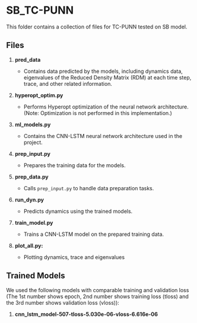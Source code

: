 # SB_TC-PUNN

This folder contains a collection of files for TC-PUNN tested on SB model.

## Files

1. **pred_data**
    - Contains data predicted by the models, including dynamics data, eigenvalues of the Reduced Density Matrix (RDM) at each time step, trace, and other related information.

2. **hyperopt_optim.py**
    - Performs Hyperopt optimization of the neural network architecture. (Note: Optimization is not performed in this implementation.)

3. **ml_models.py**
    - Contains the CNN-LSTM neural network architecture used in the project.

4. **prep_input.py**
    - Prepares the training data for the models.

5. **prep_data.py**
    - Calls `prep_input.py` to handle data preparation tasks.

6. **run_dyn.py**
    - Predicts dynamics using the trained models.

6. **train_model.py**
    - Trains a CNN-LSTM model on the prepared training data.

7. **plot_all.py:** 
    - Plotting dynamics, trace and eigenvalues

## Trained Models

We used the following models with comparable training and validation loss (The 1st number shows epoch, 2nd number shows training loss (tloss) and the 3rd number shows  validation loss (vloss)):

1. **cnn_lstm_model-507-tloss-5.030e-06-vloss-6.616e-06**